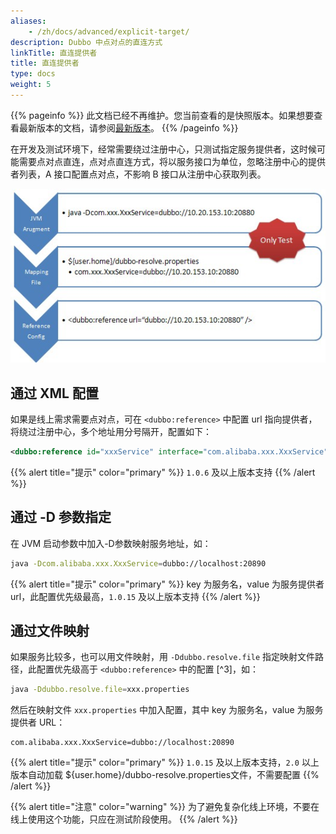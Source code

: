 ```yaml
---
aliases:
    - /zh/docs/advanced/explicit-target/
description: Dubbo 中点对点的直连方式
linkTitle: 直连提供者
title: 直连提供者
type: docs
weight: 5
---
```



{{% pageinfo %}} 此文档已经不再维护。您当前查看的是快照版本。如果想要查看最新版本的文档，请参阅[最新版本](/zh-cn/docs3-v2/java-sdk/advanced-features-and-usage/service/explicit-target/)。
{{% /pageinfo %}}

在开发及测试环境下，经常需要绕过注册中心，只测试指定服务提供者，这时候可能需要点对点直连，点对点直连方式，将以服务接口为单位，忽略注册中心的提供者列表，A 接口配置点对点，不影响 B 接口从注册中心获取列表。

![/user-guide/images/dubbo-directly.jpg](/imgs/user/dubbo-directly.jpg)

## 通过 XML 配置

如果是线上需求需要点对点，可在 `<dubbo:reference>` 中配置 url 指向提供者，将绕过注册中心，多个地址用分号隔开，配置如下：

```xml
<dubbo:reference id="xxxService" interface="com.alibaba.xxx.XxxService" url="dubbo://localhost:20890" />
```

{{% alert title="提示" color="primary" %}}
`1.0.6` 及以上版本支持
{{% /alert %}}

## 通过 -D 参数指定

在 JVM 启动参数中加入-D参数映射服务地址，如：

```sh
java -Dcom.alibaba.xxx.XxxService=dubbo://localhost:20890
```

{{% alert title="提示" color="primary" %}}
key 为服务名，value 为服务提供者 url，此配置优先级最高，`1.0.15` 及以上版本支持
{{% /alert %}}

## 通过文件映射

如果服务比较多，也可以用文件映射，用 `-Ddubbo.resolve.file` 指定映射文件路径，此配置优先级高于 `<dubbo:reference>` 中的配置 [^3]，如：

```sh
java -Ddubbo.resolve.file=xxx.properties
```
    
然后在映射文件 `xxx.properties` 中加入配置，其中 key 为服务名，value 为服务提供者 URL：
    
```properties
com.alibaba.xxx.XxxService=dubbo://localhost:20890
```

{{% alert title="提示" color="primary" %}}
`1.0.15` 及以上版本支持，`2.0` 以上版本自动加载 ${user.home}/dubbo-resolve.properties文件，不需要配置
{{% /alert %}}
    
{{% alert title="注意" color="warning" %}}
为了避免复杂化线上环境，不要在线上使用这个功能，只应在测试阶段使用。
{{% /alert %}}